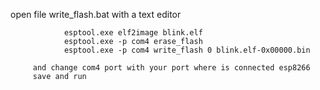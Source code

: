 open file write_flash.bat with a text editor
  
                esptool.exe elf2image blink.elf
                esptool.exe -p com4 erase_flash
                esptool.exe -p com4 write_flash 0 blink.elf-0x00000.bin
                
         and change com4 port with your port where is connected esp8266
         save and run
